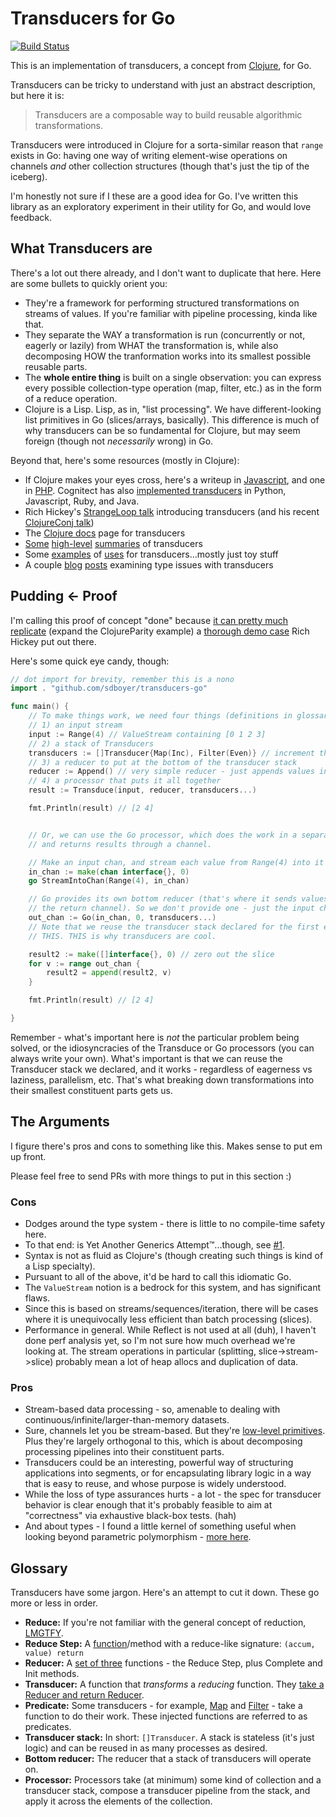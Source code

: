 # Transducers for Go

[![Build Status](https://travis-ci.org/sdboyer/transducers-go.svg?branch=master)](https://travis-ci.org/sdboyer/transducers-go)

This is an implementation of transducers, a concept from [Clojure](http://clojure.org), for Go.

Transducers can be tricky to understand with just an abstract description, but here it is:

> Transducers are a composable way to build reusable algorithmic transformations.

Transducers were introduced in Clojure for a sorta-similar reason that `range` exists in Go: having one way of writing element-wise operations on channels *and* other collection structures (though that's just the tip of the iceberg).

I'm honestly not sure if I these are a good idea for Go. I've written this library as an exploratory experiment in their utility for Go, and would love feedback.

## What Transducers are

There's a lot out there already, and I don't want to duplicate that here. Here are some bullets to quickly orient you:

* They're a framework for performing structured transformations on streams of values. If you're familiar with pipeline processing, kinda like that.
* They separate the WAY a transformation is run (concurrently or not, eagerly or lazily) from WHAT the transformation is, while also decomposing HOW the tranformation works into its smallest possible reusable parts.
* The **whole entire thing** is built on a single observation: you can express every possible collection-type operation (map, filter, etc.) as in the form of a reduce operation.
* Clojure is a Lisp. Lisp, as in, "list processing". We have different-looking list primitives in Go (slices/arrays, basically). This difference is much of why transducers can be so fundamental for Clojure, but may seem foreign (though not *necessarily* wrong) in Go.

Beyond that, here's some resources (mostly in Clojure):

* If Clojure makes your eyes cross, here's a writeup in [Javascript](http://phuu.net/2014/08/31/csp-and-transducers.html), and one in [PHP](https://github.com/mtdowling/transducers.php). Cognitect has also [implemented transducers](http://cognitect-labs.github.io/) in Python, Javascript, Ruby, and Java.
* Rich Hickey's [StrangeLoop talk](https://www.youtube.com/watch?v=6mTbuzafcII) introducing transducers (and his recent [ClojureConj talk](https://www.youtube.com/watch?v=4KqUvG8HPYo))
* The [Clojure docs](http://clojure.org/transducers) page for transducers
* [Some](https://gist.github.com/ptaoussanis/e537bd8ffdc943bbbce7) [high-level](https://bendyworks.com/transducers-clojures-next-big-idea/) [summaries](http://thecomputersarewinning.com/post/Transducers-Are-Fundamental/) of transducers
* Some [examples](http://ianrumford.github.io/blog/2014/08/08/Some-trivial-examples-of-using-Clojure-Transducers/) of [uses](http://matthiasnehlsen.com/blog/2014/10/06/Building-Systems-in-Clojure-2/) for transducers...mostly just toy stuff
* A couple [blog](http://blog.podsnap.com/ducers2.html) [posts](http://conscientiousprogrammer.com/blog/2014/08/07/understanding-cloure-transducers-through-types/) examining type issues with transducers

## Pudding <- Proof

I'm calling this proof of concept "done" because [it can pretty much replicate](http://godoc.org/github.com/sdboyer/transducers-go#ex-package--ClojureParity) (expand the ClojureParity example) a [thorough demo case](https://gist.github.com/sdboyer/9fca652f492257f35a41) Rich Hickey put out there.

Here's some quick eye candy, though:

```go
// dot import for brevity, remember this is a nono
import . "github.com/sdboyer/transducers-go"

func main() {
	// To make things work, we need four things (definitions in glossary):
	// 1) an input stream
	input := Range(4) // ValueStream containing [0 1 2 3]
	// 2) a stack of Transducers
	transducers := []Transducer{Map(Inc), Filter(Even)} // increment then filter odds
	// 3) a reducer to put at the bottom of the transducer stack
	reducer := Append() // very simple reducer - just appends values into a []interface{}
	// 4) a processor that puts it all together
	result := Transduce(input, reducer, transducers...)

	fmt.Println(result) // [2 4]


	// Or, we can use the Go processor, which does the work in a separate goroutine
	// and returns results through a channel.

	// Make an input chan, and stream each value from Range(4) into it
	in_chan := make(chan interface{}, 0)
	go StreamIntoChan(Range(4), in_chan)

	// Go provides its own bottom reducer (that's where it sends values out through
	// the return channel). So we don't provide one - just the input channel.
	out_chan := Go(in_chan, 0, transducers...)
    // Note that we reuse the transducer stack declared for the first example.
    // THIS. THIS is why transducers are cool.

	result2 := make([]interface{}, 0) // zero out the slice
	for v := range out_chan {
		result2 = append(result2, v)
	}

	fmt.Println(result) // [2 4]

}
```

Remember - what's important here is *not* the particular problem being solved, or the idiosyncracies of the Transduce or Go processors (you can always write your own). What's important is that we can reuse the Transducer stack we declared, and it works - regardless of eagerness vs laziness, parallelism, etc. That's what breaking down transformations into their smallest constituent parts gets us.

## The Arguments

I figure there's pros and cons to something like this. Makes sense to put em up front.

Please feel free to send PRs with more things to put in this section :)

### Cons

* Dodges around the type system - there is little to no compile-time safety here.
* To that end: is Yet Another Generics Attempt™...though, see [#1](https://github.com/sdboyer/transducers-go/issues/1).
* Syntax is not as fluid as Clojure's (though creating such things is kind of a Lisp specialty).
* Pursuant to all of the above, it'd be hard to call this idiomatic Go.
* The `ValueStream` notion is a bedrock for this system, and has significant flaws.
* Since this is based on streams/sequences/iteration, there will be cases where it is unequivocally less efficient than batch processing (slices).
* Performance in general. While Reflect is not used at all (duh), I haven't done perf analysis yet, so I'm not sure how much overhead we're looking at. The stream operations in particular (splitting, slice->stream->slice) probably mean a lot of heap allocs and duplication of data.

### Pros

* Stream-based data processing - so, amenable to dealing with continuous/infinite/larger-than-memory datasets.
* Sure, channels let you be stream-based. But they're [low-level primitives](https://gist.github.com/kachayev/21e7fe149bc5ae0bd878). Plus they're largely orthogonal to this, which is about decomposing processing pipelines into their constituent parts.
* Transducers could be an interesting, powerful way of structuring applications into segments, or for encapsulating library logic in a way that is easy to reuse, and whose purpose is widely understood.
* While the loss of type assurances hurts - a lot - the spec for transducer behavior is clear enough that it's probably feasible to aim at "correctness" via exhaustive black-box tests. (hah)
* And about types - I found a little kernel of something useful when looking beyond parametric polymorphism - [more here](https://github.com/sdboyer/transducers-go/issues/1).

## Glossary

Transducers have some jargon. Here's an attempt to cut it down. These go more or less in order.

* **Reduce:** If you're not familiar with the general concept of reduction, [LMGTFY](http://en.wikipedia.org/wiki/Fold_(higher-order_function)).
* **Reduce Step:** A [function](http://godoc.org/github.com/sdboyer/transducers-go#ReduceStep)/method with a reduce-like signature: `(accum, value) return`
* **Reducer:** A [set of three](http://godoc.org/github.com/sdboyer/transducers-go#Reducer) functions - the Reduce Step, plus Complete and Init methods.
* **Transducer:** A function that *transforms* a *reducing* function. They [take a Reducer and return Reducer](http://godoc.org/github.com/sdboyer/transducers-go#Transducer).
* **Predicate:** Some transducers - for example, [Map](http://godoc.org/github.com/sdboyer/transducers-go#Map) and [Filter](http://godoc.org/github.com/sdboyer/transducers-go#Filter) - take a function to do their work. These injected functions are referred to as predicates.
* **Transducer stack:** In short: `[]Transducer`. A stack is stateless (it's just logic) and can be reused in as many processes as desired.
* **Bottom reducer:** The reducer that a stack of transducers will operate on.
* **Processor:** Processors take (at minimum) some kind of collection and a transducer stack, compose a transducer pipeline from the stack, and apply it across the elements of the collection.

